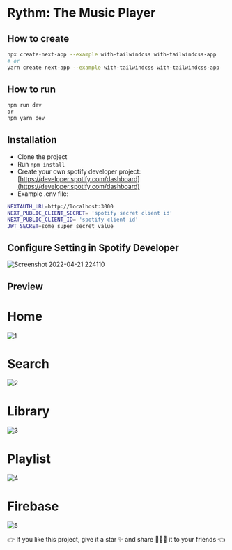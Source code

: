 # Rythm: The Music Player
## How to create

```bash
npx create-next-app --example with-tailwindcss with-tailwindcss-app
# or
yarn create next-app --example with-tailwindcss with-tailwindcss-app
```

## How to run 

```bash
npm run dev 
or 
npm yarn dev
```

## Installation

- Clone the project
- Run `npm install`
- Create your own spotify developer project: [https://developer.spotify.com/dashboard](https://developer.spotify.com/dashboard)
- Example .env file:

```bash
NEXTAUTH_URL=http://localhost:3000
NEXT_PUBLIC_CLIENT_SECRET= 'spotify secret client id'
NEXT_PUBLIC_CLIENT_ID= 'spotify client id'
JWT_SECRET=some_super_secret_value
```
## Configure Setting in Spotify Developer

![Screenshot 2022-04-21 224110](https://user-images.githubusercontent.com/72023877/164514500-f9c2f756-e0af-43cb-b346-535ba25dac4a.png)

## Preview
# Home
![1](https://user-images.githubusercontent.com/72023877/180027936-c6f1af89-09aa-4fda-921f-feb2d787ca87.png)

# Search
![2](https://user-images.githubusercontent.com/72023877/180027954-744f3eba-837a-4af2-91a3-a7c21ee6e88c.png)

# Library
![3](https://user-images.githubusercontent.com/72023877/180027969-e99ef88b-3e91-44e6-b570-935eeaad8735.png)

# Playlist
![4](https://user-images.githubusercontent.com/72023877/180027973-3eff4f2c-bcec-476a-890e-7e0230fc8bf3.png)

# Firebase
![5](https://user-images.githubusercontent.com/72023877/180027981-0e9d0fb4-b199-4ca4-bf1a-a782520bd277.png)

👉 If you like this project, give it a star ✨ and share 👨🏻‍💻 it to your friends 👈
